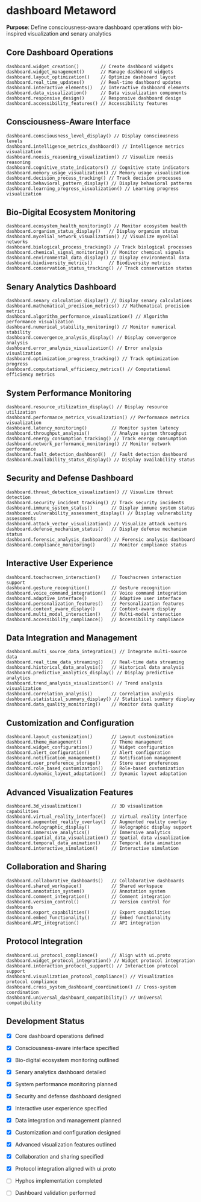 # dashboard Metaword

**Purpose**: Define consciousness-aware dashboard operations with bio-inspired visualization and senary analytics

## Core Dashboard Operations

```hyphos
dashboard.widget_creation()        // Create dashboard widgets
dashboard.widget_management()      // Manage dashboard widgets
dashboard.layout_optimization()    // Optimize dashboard layout
dashboard.real_time_updates()      // Real-time dashboard updates
dashboard.interactive_elements()   // Interactive dashboard elements
dashboard.data_visualization()     // Data visualization components
dashboard.responsive_design()      // Responsive dashboard design
dashboard.accessibility_features() // Accessibility features
```

## Consciousness-Aware Interface

```hyphos
dashboard.consciousness_level_display() // Display consciousness levels
dashboard.intelligence_metrics_dashboard() // Intelligence metrics visualization
dashboard.noesis_reasoning_visualization() // Visualize noesis reasoning
dashboard.cognitive_state_indicators() // Cognitive state indicators
dashboard.memory_usage_visualization() // Memory usage visualization
dashboard.decision_process_tracking() // Track decision processes
dashboard.behavioral_pattern_display() // Display behavioral patterns
dashboard.learning_progress_visualization() // Learning progress visualization
```

## Bio-Digital Ecosystem Monitoring

```hyphos
dashboard.ecosystem_health_monitoring() // Monitor ecosystem health
dashboard.organism_status_display()   // Display organism status
dashboard.mycelial_network_visualization() // Visualize mycelial networks
dashboard.biological_process_tracking() // Track biological processes
dashboard.chemical_signal_monitoring() // Monitor chemical signals
dashboard.environmental_data_display() // Display environmental data
dashboard.biodiversity_metrics()      // Biodiversity metrics
dashboard.conservation_status_tracking() // Track conservation status
```

## Senary Analytics Dashboard

```hyphos
dashboard.senary_calculation_display() // Display senary calculations
dashboard.mathematical_precision_metrics() // Mathematical precision metrics
dashboard.algorithm_performance_visualization() // Algorithm performance visualization
dashboard.numerical_stability_monitoring() // Monitor numerical stability
dashboard.convergence_analysis_display() // Display convergence analysis
dashboard.error_analysis_visualization() // Error analysis visualization
dashboard.optimization_progress_tracking() // Track optimization progress
dashboard.computational_efficiency_metrics() // Computational efficiency metrics
```

## System Performance Monitoring

```hyphos
dashboard.resource_utilization_display() // Display resource utilization
dashboard.performance_metrics_visualization() // Performance metrics visualization
dashboard.latency_monitoring()         // Monitor system latency
dashboard.throughput_analysis()        // Analyze system throughput
dashboard.energy_consumption_tracking() // Track energy consumption
dashboard.network_performance_monitoring() // Monitor network performance
dashboard.fault_detection_dashboard()  // Fault detection dashboard
dashboard.availability_status_display() // Display availability status
```

## Security and Defense Dashboard

```hyphos
dashboard.threat_detection_visualization() // Visualize threat detection
dashboard.security_incident_tracking() // Track security incidents
dashboard.immune_system_status()       // Display immune system status
dashboard.vulnerability_assessment_display() // Display vulnerability assessments
dashboard.attack_vector_visualization() // Visualize attack vectors
dashboard.defense_mechanism_status()   // Display defense mechanism status
dashboard.forensic_analysis_dashboard() // Forensic analysis dashboard
dashboard.compliance_monitoring()      // Monitor compliance status
```

## Interactive User Experience

```hyphos
dashboard.touchscreen_interaction()    // Touchscreen interaction support
dashboard.gesture_recognition()        // Gesture recognition
dashboard.voice_command_integration()  // Voice command integration
dashboard.adaptive_interface()         // Adaptive user interface
dashboard.personalization_features()   // Personalization features
dashboard.context_aware_display()      // Context-aware display
dashboard.multi_modal_interaction()    // Multi-modal interaction
dashboard.accessibility_compliance()   // Accessibility compliance
```

## Data Integration and Management

```hyphos
dashboard.multi_source_data_integration() // Integrate multi-source data
dashboard.real_time_data_streaming()   // Real-time data streaming
dashboard.historical_data_analysis()   // Historical data analysis
dashboard.predictive_analytics_display() // Display predictive analytics
dashboard.trend_analysis_visualization() // Trend analysis visualization
dashboard.correlation_analysis()       // Correlation analysis
dashboard.statistical_summary_display() // Statistical summary display
dashboard.data_quality_monitoring()    // Monitor data quality
```

## Customization and Configuration

```hyphos
dashboard.layout_customization()       // Layout customization
dashboard.theme_management()           // Theme management
dashboard.widget_configuration()       // Widget configuration
dashboard.alert_configuration()        // Alert configuration
dashboard.notification_management()    // Notification management
dashboard.user_preference_storage()    // Store user preferences
dashboard.role_based_customization()   // Role-based customization
dashboard.dynamic_layout_adaptation()  // Dynamic layout adaptation
```

## Advanced Visualization Features

```hyphos
dashboard.3d_visualization()           // 3D visualization capabilities
dashboard.virtual_reality_interface()  // Virtual reality interface
dashboard.augmented_reality_overlay()  // Augmented reality overlay
dashboard.holographic_display()        // Holographic display support
dashboard.immersive_analytics()        // Immersive analytics
dashboard.spatial_data_visualization() // Spatial data visualization
dashboard.temporal_data_animation()    // Temporal data animation
dashboard.interactive_simulation()     // Interactive simulation
```

## Collaboration and Sharing

```hyphos
dashboard.collaborative_dashboards()   // Collaborative dashboards
dashboard.shared_workspace()           // Shared workspace
dashboard.annotation_system()          // Annotation system
dashboard.comment_integration()        // Comment integration
dashboard.version_control()            // Version control for dashboards
dashboard.export_capabilities()        // Export capabilities
dashboard.embed_functionality()        // Embed functionality
dashboard.API_integration()            // API integration
```

## Protocol Integration

```hyphos
dashboard.ui_protocol_compliance()     // Align with ui.proto
dashboard.widget_protocol_integration() // Widget protocol integration
dashboard.interaction_protocol_support() // Interaction protocol support
dashboard.visualization_protocol_compliance() // Visualization protocol compliance
dashboard.cross_system_dashboard_coordination() // Cross-system coordination
dashboard.universal_dashboard_compatibility() // Universal compatibility
```

## Development Status

- [x] Core dashboard operations defined
- [x] Consciousness-aware interface specified
- [x] Bio-digital ecosystem monitoring outlined
- [x] Senary analytics dashboard detailed
- [x] System performance monitoring planned
- [x] Security and defense dashboard designed
- [x] Interactive user experience specified
- [x] Data integration and management planned
- [x] Customization and configuration designed
- [x] Advanced visualization features outlined
- [x] Collaboration and sharing specified
- [x] Protocol integration aligned with ui.proto
- [ ] Hyphos implementation completed
- [ ] Dashboard validation performed

